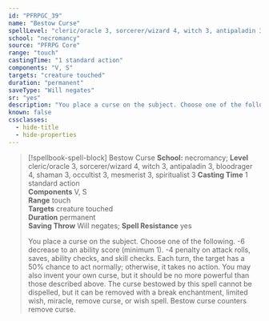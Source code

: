```yaml
---
id: "PFRPGC_39"
name: "Bestow Curse"
spellLevel: "cleric/oracle 3, sorcerer/wizard 4, witch 3, antipaladin 3, bloodrager 4, shaman 3, occultist 3, mesmerist 3, spiritualist 3"
school: "necromancy"
source: "PFRPG Core"
range: "touch"
castingTime: "1 standard action"
components: "V, S"
targets: "creature touched"
duration: "permanent"
saveType: "Will negates"
sr: "yes"
description: "You place a curse on the subject. Choose one of the following. -6 decrease to an ability score (minimum 1).  -4 penalty on attack rolls, saves, ability checks, and skill checks.  Each turn, the target has a 50% chance to act normally; otherwise, it takes no action. You may also invent your own curse, but it should be no more powerful than those described above. The curse bestowed by this spell cannot be dispelled, but it can be removed with a break enchantment, limited wish, miracle, remove curse, or wish spell. Bestow curse counters remove curse."
known: false
cssclasses:
  - hide-title
  - hide-properties
---
```


> [!spellbook-spell-block] Bestow Curse
> **School:** necromancy; **Level** cleric/oracle 3, sorcerer/wizard 4, witch 3, antipaladin 3, bloodrager 4, shaman 3, occultist 3, mesmerist 3, spiritualist 3
> **Casting Time** 1 standard action  
> **Components** V, S  
> **Range** touch  
> **Targets** creature touched  
> **Duration** permanent  
> **Saving Throw** Will negates; **Spell Resistance** yes
> 
> You place a curse on the subject. Choose one of the following. -6 decrease to an ability score (minimum 1).  -4 penalty on attack rolls, saves, ability checks, and skill checks.  Each turn, the target has a 50% chance to act normally; otherwise, it takes no action. You may also invent your own curse, but it should be no more powerful than those described above. The curse bestowed by this spell cannot be dispelled, but it can be removed with a break enchantment, limited wish, miracle, remove curse, or wish spell. Bestow curse counters remove curse.